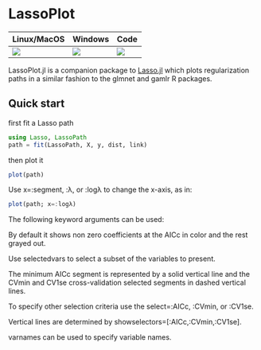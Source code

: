 # LassoPlot

| Linux/MacOS | Windows | Code |
| --- | --- | --- |
| [![][travis-img]][travis-url]  | [![][appveyor-img]][appveyor-url]  | [![][coveralls-img]][coveralls-url] |

LassoPlot.jl is a companion package to [Lasso.jl](https://github.com/simonster/Lasso.jl) which plots regularization paths in a similar fashion to the glmnet and gamlr R packages.

## Quick start

first fit a Lasso path

```julia
using Lasso, LassoPath
path = fit(LassoPath, X, y, dist, link)
```

then plot it
```julia
plot(path)
```

Use x=:segment, :λ, or :logλ to change the x-axis, as in:
```julia
plot(path; x=:logλ)
```

The following keyword arguments can be used:

By default it shows non zero coefficients at the AICc in color and the rest grayed out.

Use selectedvars to select a subset of the variables to present.

The minimum AICc segment is represented by a solid vertical line and the CVmin and CV1se cross-validation selected segments in dashed vertical lines.

To specify other selection criteria use the select=:AICc, :CVmin, or :CV1se.

Vertical lines are determined by showselectors=[:AICc,:CVmin,:CV1se].

varnames can be used to specify variable names.

[travis-img]: https://travis-ci.org/AsafManela/LassoPlot.jl.svg?branch=master
[travis-url]: https://travis-ci.org/AsafManela/LassoPlot.jl

[appveyor-img]: https://ci.appveyor.com/api/projects/status/github/AsafManela/LassoPlot.jl?svg=true
[appveyor-url]: https://ci.appveyor.com/project/AsafManela/lassoplot-jl

[coveralls-img]: https://coveralls.io/repos/AsafManela/LassoPlot.jl/badge.svg?branch=master
[coveralls-url]: https://coveralls.io/r/AsafManela/LassoPlot.jl?branch=master

[pkg-0.6-img]: http://pkg.julialang.org/badges/LassoPlot_0.6.svg
[pkg-0.6-url]: http://pkg.julialang.org/?pkg=LassoPlot&ver=0.6
[pkg-0.7-img]: http://pkg.julialang.org/badges/LassoPlot_0.7.svg
[pkg-0.7-url]: http://pkg.julialang.org/?pkg=LassoPlot&ver=0.7
